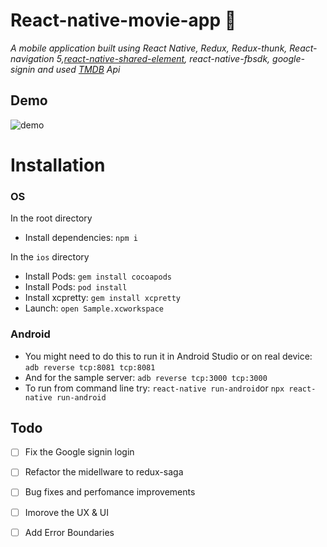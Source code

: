 
# React-native-movie-app 🚀

*A mobile application built using React Native, Redux, Redux-thunk, React-navigation 5,[react-native-shared-element](https://github.com/IjzerenHein/react-native-shared-element "react-native-shared-element"), react-native-fbsdk, google-signin and used [TMDB](https://www.themoviedb.org/documentation/api "TMDB") Api* 


## Demo

![demo](https://user-images.githubusercontent.com/32233870/85402207-f11fbc00-b563-11ea-93f7-c523843d6a18.gif)

# Installation

### OS

In the root directory

-   Install dependencies:  `npm i`

In the  `ios`  directory

-   Install Pods:  `gem install cocoapods`
-   Install Pods:  `pod install`
-   Install xcpretty:  `gem install xcpretty`
-   Launch:  `open Sample.xcworkspace`

### Android

-   You might need to do this to run it in Android Studio or on real device:  `adb reverse tcp:8081 tcp:8081`
-   And for the sample server:  `adb reverse tcp:3000 tcp:3000`
-   To run from command line try:  `react-native run-android`or `npx react-native run-android`

## Todo

 - [ ] Fix the Google signin login
 - [ ] Refactor the midellware to redux-saga
 
 
 
 - [ ] Bug fixes and perfomance improvements
 - [ ] Imorove the UX  & UI
 - [ ] Add Error Boundaries

